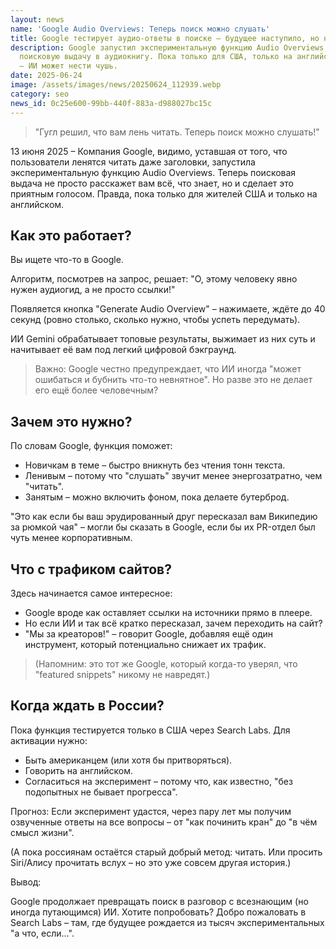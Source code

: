 ```yaml
---
layout: news
name: 'Google Audio Overviews: Теперь поиск можно слушать'
title: Google тестирует аудио-ответы в поиске — будущее наступило, но не для всех
description: Google запустил экспериментальную функцию Audio Overviews, которая превращает
  поисковую выдачу в аудиокнигу. Пока только для США, только на английском и с оговоркой
  — ИИ может нести чушь.
date: 2025-06-24
image: /assets/images/news/20250624_112939.webp
category: seo
news_id: 0c25e600-99bb-440f-883a-d988027bc15c
---
```








<blockquote class="google-quote">"Гугл решил, что вам лень читать. Теперь поиск можно слушать!"</blockquote>
<p>13 июня 2025 – Компания Google, видимо, уставшая от того, что пользователи ленятся читать даже заголовки, запустила экспериментальную функцию Audio Overviews. Теперь поисковая выдача не просто расскажет вам всё, что знает, но и сделает это приятным голосом. Правда, пока только для жителей США и только на английском.</p>
<h2>Как это работает?</h2>
<div class="feature-box">
<p>Вы ищете что-то в Google.</p>
<p>Алгоритм, посмотрев на запрос, решает: "О, этому человеку явно нужен аудиогид, а не просто ссылки!"</p>
<p>Появляется кнопка "Generate Audio Overview" – нажимаете, ждёте до 40 секунд (ровно столько, сколько нужно, чтобы успеть передумать).</p>
<p>ИИ Gemini обрабатывает топовые результаты, выжимает из них суть и начитывает её вам под легкий цифровой бэкграунд.</p>
</div>
<blockquote class="google-quote">Важно: Google честно предупреждает, что ИИ иногда "может ошибаться и бубнить что-то невнятное". Но разве это не делает его ещё более человечным?</blockquote>
<h2>Зачем это нужно?</h2>
<p>По словам Google, функция поможет:</p>
<ul>
	<li>Новичкам в теме – быстро вникнуть без чтения тонн текста.</li>
	<li>Ленивым – потому что "слушать" звучит менее энергозатратно, чем "читать".</li>
	<li>Занятым – можно включить фоном, пока делаете бутерброд.</li>
</ul>
<p>"Это как если бы ваш эрудированный друг пересказал вам Википедию за рюмкой чая" – могли бы сказать в Google, если бы их PR-отдел был чуть менее корпоративным.</p>
<h2>Что с трафиком сайтов?</h2>
<p>Здесь начинается самое интересное:</p>
<ul>
	<li>Google вроде как оставляет ссылки на источники прямо в плеере.</li>
	<li>Но если ИИ и так всё кратко пересказал, зачем переходить на сайт?</li>
	<li>"Мы за креаторов!" – говорит Google, добавляя ещё один инструмент, который потенциально снижает их трафик.</li>
</ul>
<blockquote class="google-quote">(Напомним: это тот же Google, который когда-то уверял, что "featured snippets" никому не навредят.)</blockquote>
<h2>Когда ждать в России?</h2>
<p>Пока функция тестируется только в США через Search Labs. Для активации нужно:</p>
<ul>
	<li>Быть американцем (или хотя бы притворяться).</li>
	<li>Говорить на английском.</li>
	<li>Согласиться на эксперимент – потому что, как известно, "без подопытных не бывает прогресса".</li>
</ul>
<p>Прогноз: Если эксперимент удастся, через пару лет мы получим озвученные ответы на все вопросы – от "как починить кран" до "в чём смысл жизни".</p>
<p>(А пока россиянам остаётся старый добрый метод: читать. Или просить Siri/Aлису прочитать вслух – но это уже совсем другая история.)</p>
<p>Вывод:</p>
<div class="feature-box"><p>Google продолжает превращать поиск в разговор с всезнающим (но иногда путающимся) ИИ. Хотите попробовать? Добро пожаловать в Search Labs – там, где будущее рождается из тысяч экспериментальных "а что, если...".</p></div>